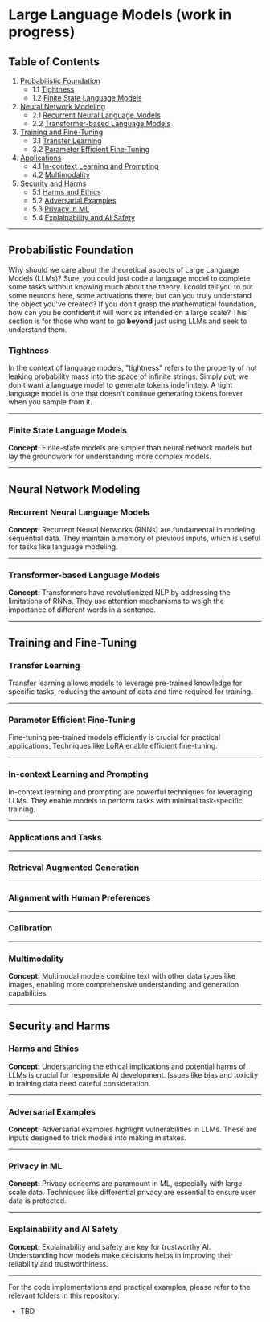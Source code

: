 # Large Language Models (work in progress)

## Table of Contents

1. [Probabilistic Foundation](#probabilistic-foundation)
   - 1.1 [Tightness](#tightness)
   - 1.2 [Finite State Language Models](#finite-state-language-models)
2. [Neural Network Modeling](#neural-network-modeling)
   - 2.1 [Recurrent Neural Language Models](#recurrent-neural-language-models)
   - 2.2 [Transformer-based Language Models](#transformer-based-language-models)
3. [Training and Fine-Tuning](#training-and-fine-tuning)
   - 3.1 [Transfer Learning](#transfer-learning)
   - 3.2 [Parameter Efficient Fine-Tuning](#parameter-efficient-fine-tuning)
4. [Applications](#applications)
   - 4.1 [In-context Learning and Prompting](#in-context-learning-and-prompting)
   - 4.2 [Multimodality](#multimodality)
5. [Security and Harms](#security-and-harms)
   - 5.1 [Harms and Ethics](#harms-and-ethics)
   - 5.2 [Adversarial Examples](#adversarial-examples)
   - 5.3 [Privacy in ML](#privacy-in-ml)
   - 5.4 [Explainability and AI Safety](#explainability-and-ai-safety)

---

## Probabilistic Foundation

Why should we care about the theoretical aspects of Large Language Models (LLMs)? Sure, you could just code a language model to complete some tasks without knowing much about the theory. I could tell you to put some neurons here, some activations there, but can you truly understand the object you've created? If you don't grasp the mathematical foundation, how can you be confident it will work as intended on a large scale? This section is for those who want to go **beyond** just using LLMs and seek to understand them.

### Tightness

In the context of language models, "tightness" refers to the property of not leaking probability mass into the space of infinite strings. Simply put, we don't want a language model to generate tokens indefinitely. A tight language model is one that doesn’t continue generating tokens forever when you sample from it.





---

### Finite State Language Models

**Concept:**
Finite-state models are simpler than neural network models but lay the groundwork for understanding more complex models.


---

## Neural Network Modeling

### Recurrent Neural Language Models

**Concept:**
Recurrent Neural Networks (RNNs) are fundamental in modeling sequential data. They maintain a memory of previous inputs, which is useful for tasks like language modeling.


---

### Transformer-based Language Models

**Concept:**
Transformers have revolutionized NLP by addressing the limitations of RNNs. They use attention mechanisms to weigh the importance of different words in a sentence.


---

## Training and Fine-Tuning


### Transfer Learning
Transfer learning allows models to leverage pre-trained knowledge for specific tasks, reducing the amount of data and time required for training.


---

### Parameter Efficient Fine-Tuning

Fine-tuning pre-trained models efficiently is crucial for practical applications. Techniques like LoRA enable efficient fine-tuning.


---


### In-context Learning and Prompting

In-context learning and prompting are powerful techniques for leveraging LLMs. They enable models to perform tasks with minimal task-specific training.


---

### Applications and Tasks

---

### Retrieval Augmented Generation

---

### Alignment with Human Preferences


---

### Calibration

---

### Multimodality

**Concept:**
Multimodal models combine text with other data types like images, enabling more comprehensive understanding and generation capabilities.

---

## Security and Harms

### Harms and Ethics

**Concept:**
Understanding the ethical implications and potential harms of LLMs is crucial for responsible AI development. Issues like bias and toxicity in training data need careful consideration.


---

### Adversarial Examples

**Concept:**
Adversarial examples highlight vulnerabilities in LLMs. These are inputs designed to trick models into making mistakes.


---

### Privacy in ML

**Concept:**
Privacy concerns are paramount in ML, especially with large-scale data. Techniques like differential privacy are essential to ensure user data is protected.


---

### Explainability and AI Safety

**Concept:**
Explainability and safety are key for trustworthy AI. Understanding how models make decisions helps in improving their reliability and trustworthiness.


---

For the code implementations and practical examples, please refer to the relevant folders in this repository:

- TBD
